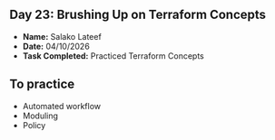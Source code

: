 ## Day 23: Brushing Up on Terraform Concepts 

- **Name:** Salako Lateef
- **Date:** 04/10/2026
- **Task Completed:** Practiced Terraform Concepts 

## To practice
- Automated workflow
- Moduling
- Policy
